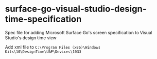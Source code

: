 # surface-go-visual-studio-design-time-specification
Spec file for adding Microsoft Surface Go's screen specification to Visual Studio's design time view

Add xml file to 
`C:\Program Files (x86)\Windows Kits\10\DesignTime\UAP\Devices\1033`
